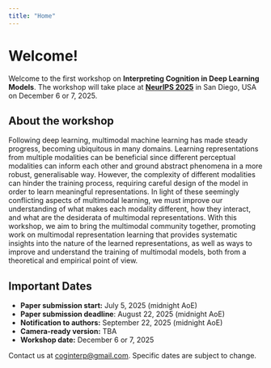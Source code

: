 ```yaml
---
title: "Home"
---
```


# Welcome!

Welcome to the first workshop on **Interpreting Cognition in Deep Learning Models**. The workshop will take place at [**NeurIPS 2025**](https://neurips.cc/Conferences/2025) in San Diego, USA on December 6 or 7, 2025.

<!-- <div  style="text-align: center"><span class="alert"> We have extended the deadline until February 3, 2023, 23:59 AoE.</span></div> -->


<!-- <span class="alert">Most information is still preliminary and could change in the near future.</span> -->


## About the workshop

Following deep learning, multimodal machine learning has made steady progress, becoming ubiquitous in many domains. Learning representations from multiple modalities can be beneficial since different perceptual modalities can inform each other and ground abstract phenomena in a more robust, generalisable way. However, the complexity of different modalities can hinder the training process, requiring careful design of the model in order to learn meaningful representations. In light of these seemingly conflicting aspects of multimodal learning, we must improve our understanding of what makes each modality different, how they interact, and what are the desiderata of multimodal representations. With this workshop, we aim to bring the multimodal community together, promoting work on multimodal representation learning that provides systematic insights into the nature of the learned representations, as well as ways to improve and understand the training of multimodal models, both from a theoretical and empirical point of view.


## Important Dates

<div id="dates" style="margin-bottom: 1em"></div>
<!-- <span class="alert">Preliminary dates, they are subject to change.</span>  -->

* **Paper submission start:** July 5, 2025  (midnight AoE)
* **Paper submission deadline**: August 22, 2025  (midnight AoE)
* **Notification to authors:** September 22, 2025  (midnight AoE)
* **Camera-ready version:** TBA
* **Workshop date:** December 6 or 7, 2025

Contact us at <coginterp@gmail.com>. Specific dates are subject to change. 



<!-- ## With support from

  <div id="sponsor-logo-container">
      <div id="sponsor-inner-container">
          <img src="/googlelogo_color_416x140dp.png" width="25%" id="sponsor-logo">
      </div>
  </div>
 -->